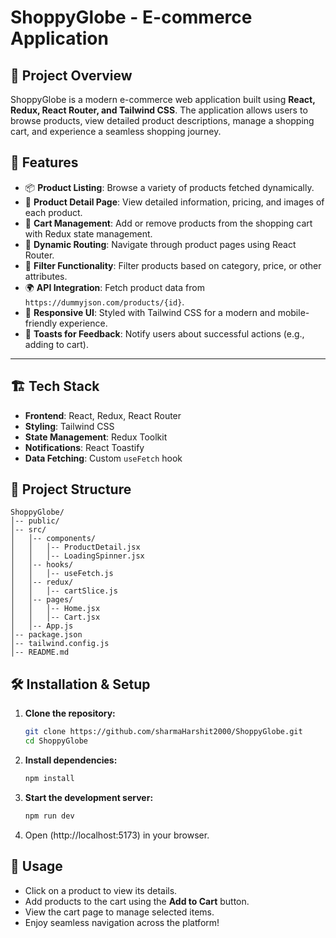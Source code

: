 # ShoppyGlobe - E-commerce Application

## 📌 Project Overview
ShoppyGlobe is a modern e-commerce web application built using **React, Redux, React Router, and Tailwind CSS**. The application allows users to browse products, view detailed product descriptions, manage a shopping cart, and experience a seamless shopping journey.

## 🚀 Features
- 📦 **Product Listing**: Browse a variety of products fetched dynamically.
- 🔎 **Product Detail Page**: View detailed information, pricing, and images of each product.
- 🛒 **Cart Management**: Add or remove products from the shopping cart with Redux state management.
- 🔄 **Dynamic Routing**: Navigate through product pages using React Router.
- 🎯 **Filter Functionality**: Filter products based on category, price, or other attributes.
- 🌍 **API Integration**: Fetch product data from `https://dummyjson.com/products/{id}`.
- 🎨 **Responsive UI**: Styled with Tailwind CSS for a modern and mobile-friendly experience.
- 🔔 **Toasts for Feedback**: Notify users about successful actions (e.g., adding to cart).

---

## 🏗️ Tech Stack
- **Frontend**: React, Redux, React Router
- **Styling**: Tailwind CSS
- **State Management**: Redux Toolkit
- **Notifications**: React Toastify
- **Data Fetching**: Custom `useFetch` hook

## 📂 Project Structure
```
ShoppyGlobe/
│-- public/
│-- src/
│   │-- components/
│   │   │-- ProductDetail.jsx
│   │   │-- LoadingSpinner.jsx
│   │-- hooks/
│   │   │-- useFetch.js
│   │-- redux/
│   │   │-- cartSlice.js
│   │-- pages/
│   │   │-- Home.jsx
│   │   │-- Cart.jsx
│   │-- App.js
│-- package.json
│-- tailwind.config.js
│-- README.md
```

## 🛠️ Installation & Setup
1. **Clone the repository:**
   ```sh
   git clone https://github.com/sharmaHarshit2000/ShoppyGlobe.git
   cd ShoppyGlobe
   ```
2. **Install dependencies:**
   ```sh
   npm install
   ```
3. **Start the development server:**
   ```sh
   npm run dev
   ```
4. Open (http://localhost:5173) in your browser.

## 📝 Usage
- Click on a product to view its details.
- Add products to the cart using the **Add to Cart** button.
- View the cart page to manage selected items.
- Enjoy seamless navigation across the platform!



